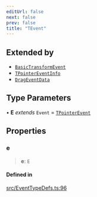 ```yaml
---
editUrl: false
next: false
prev: false
title: "TEvent"
---
```


## Extended by

- [`BasicTransformEvent`](/api/interfaces/basictransformevent/)
- [`TPointerEventInfo`](/api/interfaces/tpointereventinfo/)
- [`DragEventData`](/api/interfaces/drageventdata/)

## Type Parameters

• **E** *extends* `Event` = [`TPointerEvent`](/api/type-aliases/tpointerevent/)

## Properties

### e

> **e**: `E`

#### Defined in

[src/EventTypeDefs.ts:96](https://github.com/fabricjs/fabric.js/blob/8748628df7e9de00ba77413bfc3ad9e9fe9d4f30/src/EventTypeDefs.ts#L96)
